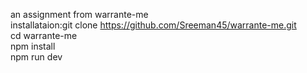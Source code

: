 an assignment from warrante-me<br>
installataion:git clone https://github.com/Sreeman45/warrante-me.git<br>
cd warrante-me <br>
npm install<br>
npm run dev<br>
